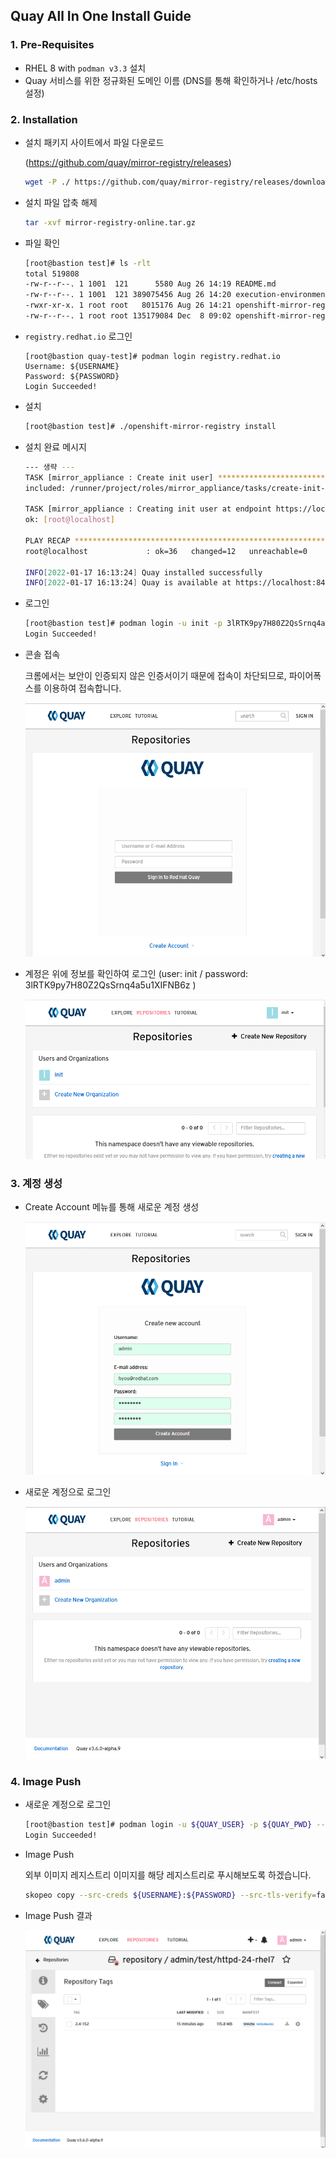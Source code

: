 ## Quay All In One Install Guide

### 1. Pre-Requisites

- RHEL 8 with `podman v3.3` 설치
- Quay 서비스를 위한 정규화된 도메인 이름 (DNS를 통해 확인하거나 /etc/hosts 설정)



### 2. Installation

- 설치 패키지 사이트에서 파일 다운로드 

  (https://github.com/quay/mirror-registry/releases)

  ```bash
  wget -P ./ https://github.com/quay/mirror-registry/releases/download/v0.1.4/openshift-mirror-registry-online.tar.gz
  ```

- 설치 파일 압축 해제

  ```bash
  tar -xvf mirror-registry-online.tar.gz
  ```

- 파일 확인

  ```bash
  [root@bastion test]# ls -rlt
  total 519808
  -rw-r--r--. 1 1001  121      5580 Aug 26 14:19 README.md
  -rw-r--r--. 1 1001  121 389075456 Aug 26 14:20 execution-environment.tar
  -rwxr-xr-x. 1 root root   8015176 Aug 26 14:21 openshift-mirror-registry
  -rw-r--r--. 1 root root 135179084 Dec  8 09:02 openshift-mirror-registry-online.tar.gz
  ```

- `registry.redhat.io` 로그인

  ```bsh
  [root@bastion quay-test]# podman login registry.redhat.io
  Username: ${USERNAME}
  Password: ${PASSWORD}
  Login Succeeded!
  ```

- 설치

  ```bash
  [root@bastion test]# ./openshift-mirror-registry install
  ```

- 설치 완료 메시지

  ```bash
  --- 생략 ---
  TASK [mirror_appliance : Create init user] **********************************************************************************************
  included: /runner/project/roles/mirror_appliance/tasks/create-init-user.yaml for root@localhost
  
  TASK [mirror_appliance : Creating init user at endpoint https://localhost:8443/api/v1/user/initialize] **********************************
  ok: [root@localhost]
  
  PLAY RECAP ******************************************************************************************************************************
  root@localhost             : ok=36   changed=12   unreachable=0    failed=0    skipped=4    rescued=0    ignored=0
  
  INFO[2022-01-17 16:13:24] Quay installed successfully
  INFO[2022-01-17 16:13:24] Quay is available at https://localhost:8443 with credentials (init, 3lRTK9py7H80Z2QsSrnq4a5u1XIFNB6z)
  ```

- 로그인

  ```bash
  [root@bastion test]# podman login -u init -p 3lRTK9py7H80Z2QsSrnq4a5u1XIFNB6z --tls-verify=false ${QUAY_REGISTRY_IP}:{$PORT}
  Login Succeeded!
  ```

- 콘솔 접속

  크롬에서는 보안이 인증되지 않은 인증서이기 때문에 접속이 차단되므로, 파이어폭스를 이용하여 접속합니다.

  ![01_quay_console](https://github.com/justone0127/all-in-one-Quay-Instance/blob/main/images/01_quay_console.png)

- 계정은 위에 정보를 확인하여 로그인 (user: init / password: 3lRTK9py7H80Z2QsSrnq4a5u1XIFNB6z )

  ![02_console_login](https://github.com/justone0127/all-in-one-Quay-Instance/blob/main/images/02_console_login.png)

### 3. 계정 생성

- Create Account 메뉴를 통해 새로운 계정 생성

  ![03_new_account](https://github.com/justone0127/all-in-one-Quay-Instance/blob/main/images/03_new_account.png)

- 새로운 계정으로 로그인

  ![04_new_account_login](https://github.com/justone0127/all-in-one-Quay-Instance/blob/main/images/04_new_account_login.png)

### 4. Image Push

- 새로운 계정으로 로그인

  ```bash
  [root@bastion test]# podman login -u ${QUAY_USER} -p ${QUAY_PWD} --tls-verify=false ${QUAY_REGISTRY_IP}:{$PORT}
  Login Succeeded!
  ```

- Image Push

  외부 이미지 레지스트리 이미지를 해당 레지스트리로 푸시해보도록 하겠습니다.

  ```bash
  skopeo copy --src-creds ${USERNAME}:${PASSWORD} --src-tls-verify=false --dest-creds ${QUAY_USER}:${QUAY_PWD} --dest-tls-verify=false docker://registry.redhat.io/rhscl/httpd-24-rhel7:2.4-152 docker://${QUAY_REGISTRY_IP}:{$PORT}/repository/admin/test/httpd-24-rhel7:2.4-152
  ```
  
- Image Push 결과

  ![05_image_push_result](https://github.com/justone0127/all-in-one-Quay-Instance/blob/main/images/05_image_push_result.png)

  

  
